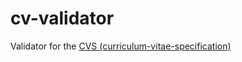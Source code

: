 # cv-validator

Validator for the [CVS (curriculum-vitae-specification)](https://github.com/Liamdoult/curriculum-vitae-specification)
